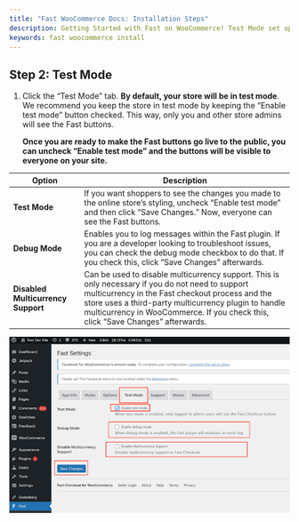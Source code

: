 ```yaml
---
title: "Fast WooCommerce Docs: Installation Steps"
description: Getting Started with Fast on WooCommerce! Test Mode set up.
keywords: fast woocommerce install
---
```


## Step 2: Test Mode

1. Click the “Test Mode” tab.
   **By default, your store will be in test mode**. We recommend you keep the store in test mode by keeping the “Enable test mode” button checked. This way, only you and other store admins will see the Fast buttons.

   **Once you are ready to make the Fast buttons go live to the public, you can uncheck “Enable test mode” and the buttons will be visible to everyone on your site.**

| Option                             | Description                                                                                                                                                                                                                                                                                     |
| ---------------------------------- | ----------------------------------------------------------------------------------------------------------------------------------------------------------------------------------------------------------------------------------------------------------------------------------------------- |
| **Test Mode**                      | If you want shoppers to see the changes you made to the online store’s styling, uncheck “Enable test mode” and then click “Save Changes.” Now, everyone can see the Fast buttons.                                                                                                               |
| **Debug Mode**                     | Enables you to log messages within the Fast plugin. If you are a developer looking to troubleshoot issues, you can check the debug mode checkbox to do that. If you check this, click “Save Changes” afterwards.                                                                                |
| **Disabled Multicurrency Support** | Can be used to disable multicurrency support. This is only necessary if you do not need to support multicurrency in the Fast checkout process and the store uses a third-party multicurrency plugin to handle multicurrency in WooCommerce. If you check this, click “Save Changes” afterwards. |

![test mode tab in your woocommerce store dashboard](images/woocommerce-install4.png)
